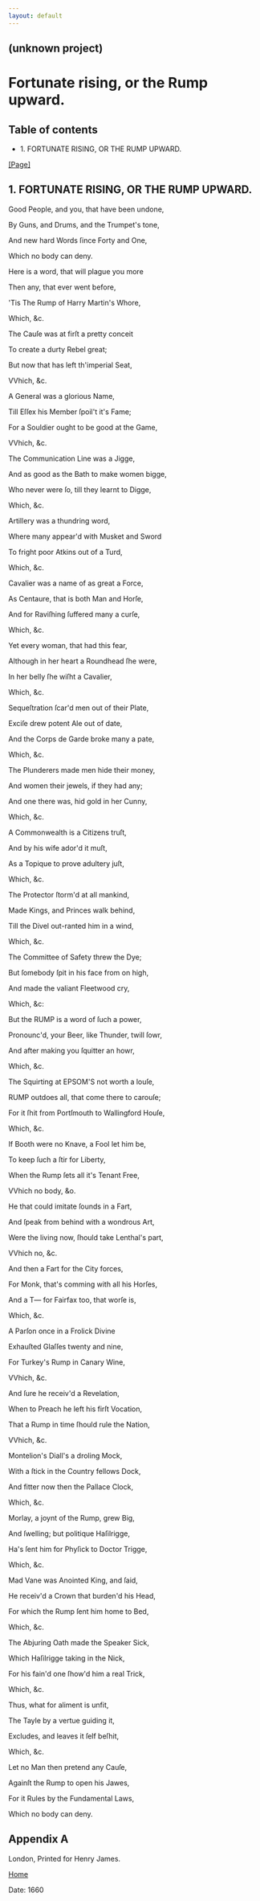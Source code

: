 ```yaml
---
layout: default
---
```

## (unknown project)

# Fortunate rising, or the Rump upward.

## Table of contents

  * 1\. FORTUNATE RISING, OR THE RUMP UPWARD.

[[Page]](http://eebo.chadwyck.com/downloadtiff?vid=163663&page=1)

## 1\. FORTUNATE RISING, OR THE RUMP UPWARD.

Good People, and you, that have been undone,

By Guns, and Drums, and the Trumpet's tone,

And new hard Words ſince Forty and One,

Which no body can deny.

Here is a word, that will plague you more

Then any, that ever went before,

'Tis The Rump of Harry Martin's Whore,

Which, &c.

The Cauſe was at firſt a pretty conceit

To create a durty Rebel great;

But now that has left th'imperial Seat,

VVhich, &c.

A General was a glorious Name,

Till Eſſex his Member ſpoil't it's Fame;

For a Souldier ought to be good at the Game,

VVhich, &c.

The Communication Line was a Jigge,

And as good as the Bath to make women bigge,

Who never were ſo, till they learnt to Digge,

Which, &c.

Artillery was a thundring word,

Where many appear'd with Musket and Sword

To fright poor Atkins out of a Turd,

Which, &c.

Cavalier was a name of as great a Force,

As Centaure, that is both Man and Horſe,

And for Raviſhing ſuffered many a curſe,

Which, &c.

Yet every woman, that had this fear,

Although in her heart a Roundhead ſhe were,

In her belly ſhe wiſht a Cavalier,

Which, &c.

Sequeſtration ſcar'd men out of their Plate,

Exciſe drew potent Ale out of date,

And the Corps de Garde broke many a pate,

Which, &c.

The Plunderers made men hide their money,

And women their jewels, if they had any;

And one there was, hid gold in her Cunny,

Which, &c.

A Commonwealth is a Citizens truſt,

And by his wife ador'd it muſt,

As a Topique to prove adultery juſt,

Which, &c.

The Protector ſtorm'd at all mankind,

Made Kings, and Princes walk behind,

Till the Divel out-ranted him in a wind,

Which, &c.

The Committee of Safety threw the Dye;

But ſomebody ſpit in his face from on high,

And made the valiant Fleetwood cry,

Which, &c:

But the RUMP is a word of ſuch a power,

Pronounc'd, your Beer, like Thunder, twill ſowr,

And after making you ſquitter an howr,

Which, &c.

The Squirting at EPSOM'S not worth a louſe,

RUMP outdoes all, that come there to carouſe;

For it ſhit from Portſmouth to Wallingford Houſe,

Which, &c.

If Booth were no Knave, a Fool let him be,

To keep ſuch a ſtir for Liberty,

When the Rump ſets all it's Tenant Free,

VVhich no body, &o.

He that could imitate ſounds in a Fart,

And ſpeak from behind with a wondrous Art,

Were the living now, ſhould take Lenthal's part,

VVhich no, &c.

And then a Fart for the City forces,

For Monk, that's comming with all his Horſes,

And a T— for Fairfax too, that worſe is,

Which, &c.

A Parſon once in a Frolick Divine

Exhauſted Glaſſes twenty and nine,

For Turkey's Rump in Canary Wine,

VVhich, &c.

And ſure he receiv'd a Revelation,

When to Preach he left his firſt Vocation,

That a Rump in time ſhould rule the Nation,

VVhich, &c.

Montelion's Diall's a droling Mock,

With a ſtick in the Country fellows Dock,

And fitter now then the Pallace Clock,

Which, &c.

Morlay, a joynt of the Rump, grew Big,

And ſwelling; but politique Haſilrigge,

Ha's ſent him for Phyſick to Doctor Trigge,

Which, &c.

Mad Vane was Anointed King, and ſaid,

He receiv'd a Crown that burden'd his Head,

For which the Rump ſent him home to Bed,

Which, &c.

The Abjuring Oath made the Speaker Sick,

Which Haſilrigge taking in the Nick,

For his fain'd one ſhow'd him a real Trick,

Which, &c.

Thus, what for aliment is unfit,

The Tayle by a vertue guiding it,

Excludes, and leaves it ſelf beſhit,

Which, &c.

Let no Man then pretend any Cauſe,

Againſt the Rump to open his Jawes,

For it Rules by the Fundamental Laws,

Which no body can deny.

## Appendix A

London, Printed for Henry James.

[Home](/)

Date: 1660  

